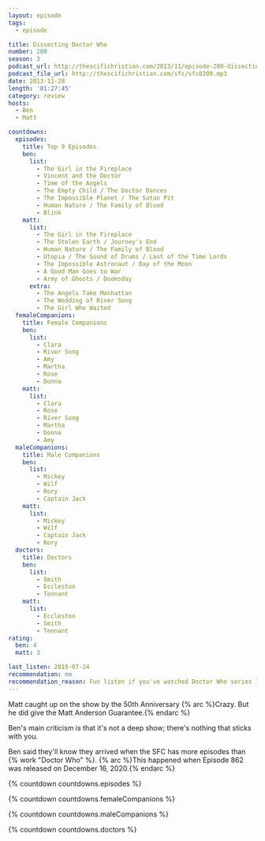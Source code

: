 ```yaml
---
layout: episode
tags:
  - episode

title: Dissecting Doctor Who
number: 209 
season: 3
podcast_url: http://thescifichristian.com/2013/11/episode-209-dissecting-doctor-who/
podcast_file_url: http://thescifichristian.com/sfc/sfc0209.mp3
date: 2013-11-28
length: '01:27:45'
category: review
hosts:
  - Ben
  - Matt

countdowns:
  episodes:
    title: Top 9 Episodes
    ben:
      list:
        - The Girl in the Fireplace
        - Vincent and the Doctor
        - Time of the Angels
        - The Empty Child / The Doctor Dances
        - The Impossible Planet / The Satan Pit
        - Human Nature / The Family of Blood
        - Blink
    matt: 
      list:
        - The Girl in the Fireplace
        - The Stolen Earth / Journey's End
        - Human Nature / The Family of Blood
        - Utopia / The Sound of Drums / Last of the Time Lords
        - The Impossible Astronaut / Day of the Moon
        - A Good Man Goes to War
        - Army of Ghosts / Doomsday
      extra:
        - The Angels Take Manhattan
        - The Wedding of River Song
        - The Girl Who Waited
  femaleCompanions:
    title: Female Companions
    ben:
      list:
        - Clara
        - River Song
        - Amy
        - Martha
        - Rose
        - Donna
    matt: 
      list:
        - Clara
        - Rose
        - River Song
        - Martha
        - Donna
        - Amy
  maleCompanions:
    title: Male Companions
    ben:
      list:
        - Mickey
        - Wilf 
        - Rory
        - Captain Jack
    matt: 
      list:
        - Mickey
        - Wilf
        - Captain Jack
        - Rory
  doctors:
    title: Doctors
    ben:
      list:
        - Smith
        - Eccleston 
        - Tennant
    matt: 
      list:
        - Eccleston
        - Smith
        - Tennant
rating:
  ben: 4
  matt: 3

last_listen: 2019-07-24
recommendation: no
recommendation_reason: Fun listen if you've watched Doctor Who series 1-7, otherwise you can skip. 
---
```

Matt caught up on the show by the 50th Anniversary {% arc %}Crazy. But he did give the Matt Anderson Guarantee.{% endarc %}

Ben's main criticism is that it's not a deep show; there's nothing that sticks with you.

Ben said they'll know they arrived when the SFC has more episodes than {% work "Doctor Who" %}. 
{% arc %}This happened when Episode 862 was released on December 16, 2020.{% endarc %}

{% countdown countdowns.episodes %}

{% countdown countdowns.femaleCompanions %}

{% countdown countdowns.maleCompanions %}

{% countdown countdowns.doctors %}